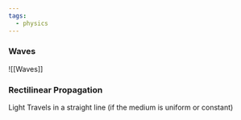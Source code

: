 ```yaml
---
tags:
  - physics
---
```

### Waves 
![[Waves]]


### Rectilinear Propagation
Light Travels in a straight line (if the medium is uniform or constant)




